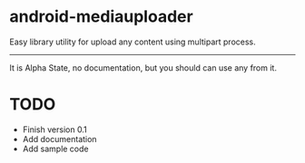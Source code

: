 android-mediauploader
=====================

Easy library utility for upload any content using multipart process.

---

It is Alpha State, no documentation, but you should can use any from it.


TODO
====
  * Finish version 0.1
  * Add documentation
  * Add sample code

